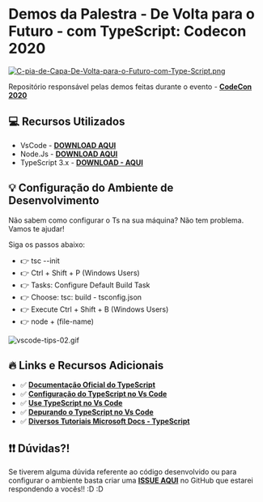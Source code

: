# Demos da Palestra - De Volta para o Futuro - com TypeScript: Codecon 2020

[![C-pia-de-Capa-De-Volta-para-o-Futuro-com-Type-Script.png](https://i.postimg.cc/dVK44YPj/C-pia-de-Capa-De-Volta-para-o-Futuro-com-Type-Script.png)](https://postimg.cc/bs3xw4vZ)

Repositório responsável pelas demos feitas durante o evento - **[CodeCon 2020](https://codecon.dev/)**

## 💻 Recursos Utilizados 

- VsCode - **[DOWNLOAD AQUI](https://code.visualstudio.com/?wt.mc_id=codecon2020-github-gllemos)**
- Node.Js - **[DOWNLOAD AQUI](https://nodejs.org/en/)**
- TypeScript 3.x - **[DOWNLOAD - AQUI](https://www.typescriptlang.org/?wt.mc_id=codecon-github-gllemos)**

## 💡 Configuração do Ambiente de Desenvolvimento 

Não sabem como configurar o Ts na sua máquina? Não tem problema. Vamos te ajudar!

Siga os passos abaixo:

- 👉 tsc --init
- 👉 Ctrl + Shift + P (Windows Users)
- 👉 Tasks: Configure Default Build Task
- 👉 Choose: tsc: build - tsconfig.json
- 👉 Execute Ctrl + Shift + B (Windows Users)
- 👉 node + (file-name)

![vscode-tips-02.gif](https://s2.gifyu.com/images/vscode-tips-02.gif)

## 🔥 Links e Recursos Adicionais 

* ✅ **[Documentação Oficial do TypeScript](https://www.typescriptlang.org/docs/home.html?wt.mc_id=codecon2020-github-gllemos)**
* ✅ **[Configuração do TypeScript no Vs Code](https://code.visualstudio.com/docs/languages/typescript?wt.mc_id=codecon2020-github-gllemos)**
* ✅ **[Use TypeScript no Vs Code](https://code.visualstudio.com/docs/typescript/typescript-tutorial?WT.mc_id=codecon2020-github-gllemos)**
* ✅ **[Depurando o TypeScript no Vs Code](https://code.visualstudio.com/docs/typescript/typescript-debugging?WT.mc_id=codecon2020-github-gllemos)**
* ✅ **[Diversos Tutoriais Microsoft Docs - TypeScript ](https://docs.microsoft.com/visualstudio/javascript/?view=vs-2019&WT.mc_id=codecon2020-github-gllemos)**

## ❗️❗️ Dúvidas?! 

Se tiverem alguma dúvida referente ao código desenvolvido ou para configurar o ambiente basta criar uma **[ISSUE AQUI](https://github.com/glaucia86/codecon2020-ts-demo/issues)** no GitHub que estarei respondendo a vocês!! :D :D 

